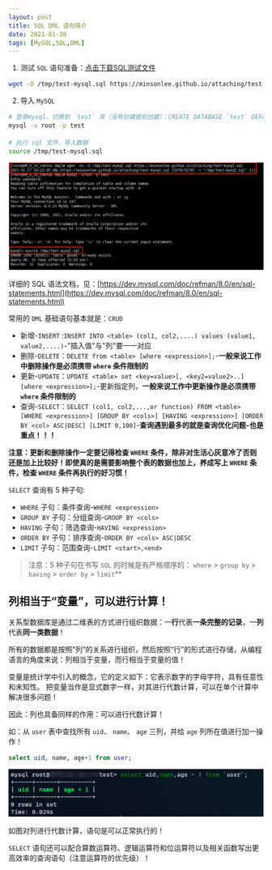 ```yaml
---
layout: post
title: SQL DML 语句简介
date: 2021-01-30
tags: [MySQL,SQL,DML]
---
```


1. 测试 `SQL` 语句准备：[点击下载SQL测试文件](https://minsonlee.github.io/attaching/test-mysql.sql)

```sh
wget -O /tmp/test-mysql.sql https://minsonlee.github.io/attaching/test-mysql.sql
```

2. 导入 `MySQL`

```sh
# 登录mysql，切换到 `test` 库（没有创建提前创建）：CREATE DATABASE `test` DEFAULT CHARACTER SET utf8mb4 COLLATE utf8mb4_0900_ai_ci;
mysql -u root -p test

# 执行 sql 文件，导入数据
source /tmp/test-mysql.sql 
```

![source file.sql](/images/article/mysql-sour-sql-file.png)

详细的 SQL 语法文档，见：[https://dev.mysql.com/doc/refman/8.0/en/sql-statements.html](https://dev.mysql.com/doc/refman/8.0/en/sql-statements.html)

常用的 `DML` 基础语句基本就是：`CRUD`

- 新增-`INSERT` :`INSERT INTO <table> (col1, col2,....) values (value1, value2,....)`-"插入值"与"列"要一一对应
- 删除-`DELETE`：`DELETE from <table> [where <expression>];`-**一般来说工作中删除操作是必须携带 `where` 条件限制的**
- 更新-`UPDATE`：`UPDATE <table> set <key=value>[, <key2=value2>..] [where <expression>];`-更新指定列，**一般来说工作中更新操作是必须携带 `where` 条件限制的**
- 查询-`SELECT`：`SELECT (col1, col2,...,or function) FROM <table> [WHERE <expression>] [GROUP BY <cols>] [HAVING <expression>] [ORDER BY <col> ASC|DESC] [LIMIT 0,100]`-**查询遇到最多的就是查询优化问题-也是重点！！！**

**注意：更新和删除操作一定要记得检查 `WHERE` 条件，除非对生活心灰意冷了否则还是加上比较好！即使真的是需要影响整个表的数据也加上，养成写上 `WHERE` 条件，检查 `WHERE` 条件再执行的好习惯！**

`SELECT` 查询有 5 种子句:
- `WHERE` 子句：条件查询-`WHERE <expression>`
- `GROUP BY` 子句：分组查询-`GROUP BY <cols>`
- `HAVING` 子句：筛选查询-`HAVING <expression>`
- `ORDER BY` 子句：排序查询-`ORDER BY <cols> ASC|DESC`
- `LIMIT` 子句：范围查询-`LIMIT <start>,<end>`

> 注意：5 种子句在书写 `SQL` 的时候是有严格顺序的： `where` > `group by` > `having` > `order by` > `limit`**

## 列相当于“变量”，可以进行计算！

关系型数据库是通过二维表的方式进行组织数据：一**行**代表**一条完整的记录**，一**列**代表**同一类数据**！

所有的数据都是按照“列”的关系进行组织，然后按照“行”的形式进行存储，从编程语言的角度来说：列相当于变量，而行相当于变量的值！

变量是统计学中引入的概念，它的定义如下：它表示数字的字母字符，具有任意性和未知性。 把变量当作是显式数字一样，对其进行代数计算，可以在单个计算中解决很多问题！

因此：列也具备同样的作用：可以进行代数计算！

如：从 `user` 表中查找所有 `uid`、 `name`、 `age` 三列，并给 `age` 列所在值进行加一操作！
```sql
select uid, name, age+1 from user;
```

![mysql-select-colum-as-param.png](/images/article/mysql-select-colum-as-param.png)

如图对列进行代数计算，语句是可以正常执行的！

`SELECT` 语句还可以配合算数运算符、逻辑运算符和位运算符以及相关函数写出更高效率的查询语句（注意运算符的优先级）！